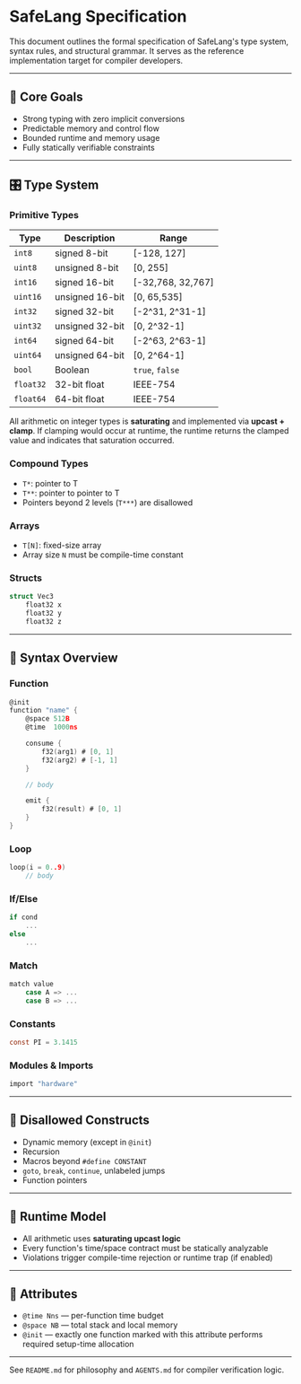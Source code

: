 # SafeLang Specification

This document outlines the formal specification of SafeLang's type system, syntax rules, and structural grammar. It serves as the reference implementation target for compiler developers.

---

## 🎯 Core Goals

* Strong typing with zero implicit conversions
* Predictable memory and control flow
* Bounded runtime and memory usage
* Fully statically verifiable constraints

---

## 🎛 Type System

### Primitive Types

| Type      | Description     | Range              |
| --------- | --------------- | ------------------ |
| `int8`    | signed 8-bit    | \[-128, 127]       |
| `uint8`   | unsigned 8-bit  | \[0, 255]          |
| `int16`   | signed 16-bit   | \[-32,768, 32,767] |
| `uint16`  | unsigned 16-bit | \[0, 65,535]       |
| `int32`   | signed 32-bit   | \[-2^31, 2^31-1]   |
| `uint32`  | unsigned 32-bit | \[0, 2^32-1]       |
| `int64`   | signed 64-bit   | \[-2^63, 2^63-1]   |
| `uint64`  | unsigned 64-bit | \[0, 2^64-1]       |
| `bool`    | Boolean         | `true`, `false`    |
| `float32` | 32-bit float    | IEEE-754           |
| `float64` | 64-bit float    | IEEE-754           |

All arithmetic on integer types is **saturating** and implemented via **upcast + clamp**.
If clamping would occur at runtime, the runtime returns the clamped value and
indicates that saturation occurred.

### Compound Types

* `T*`: pointer to T
* `T**`: pointer to pointer to T
* Pointers beyond 2 levels (`T***`) are disallowed

### Arrays

* `T[N]`: fixed-size array
* Array size `N` must be compile-time constant

### Structs

```c
struct Vec3
    float32 x
    float32 y
    float32 z
```

---

## 🔣 Syntax Overview

### Function

```c
@init
function "name" {
    @space 512B
    @time  1000ns

    consume {
        f32(arg1) # [0, 1]
        f32(arg2) # [-1, 1]
    }

    // body

    emit {
        f32(result) # [0, 1]
    }
}
```

### Loop

```c
loop(i = 0..9)
    // body
```

### If/Else

```c
if cond
    ...
else
    ...
```

### Match

```c
match value
    case A => ...
    case B => ...
```

### Constants

```c
const PI = 3.1415
```

### Modules & Imports

```c
import "hardware"
```

---

## 🚫 Disallowed Constructs

* Dynamic memory (except in `@init`)
* Recursion
* Macros beyond `#define CONSTANT`
* `goto`, `break`, `continue`, unlabeled jumps
* Function pointers

---

## 🧪 Runtime Model

* All arithmetic uses **saturating upcast logic**
* Every function's time/space contract must be statically analyzable
* Violations trigger compile-time rejection or runtime trap (if enabled)

---

## 📌 Attributes

* `@time Nns`  — per-function time budget
* `@space NB`  — total stack and local memory
* `@init` — exactly one function marked with this attribute performs required setup-time allocation

---

See `README.md` for philosophy and `AGENTS.md` for compiler verification logic.

